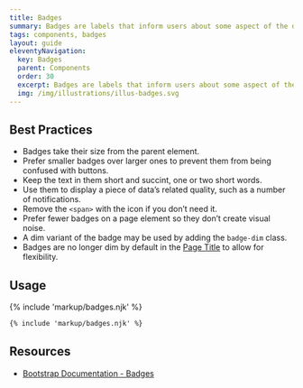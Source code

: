 ```yaml
---
title: Badges
summary: Badges are labels that inform users about some aspect of the data, such as the count of related items.
tags: components, badges
layout: guide
eleventyNavigation:
  key: Badges
  parent: Components
  order: 30
  excerpt: Badges are labels that inform users about some aspect of the data, such as the count of related items.
  img: /img/illustrations/illus-badges.svg
---
```


## Best Practices

- Badges take their size from the parent element.
- Prefer smaller badges over larger ones to prevent them from being confused with buttons.
- Keep the text in them short and succint, one or two short words.
- Use them to display a piece of data’s related quality, such as a number of notifications.
- Remove the `<span>` with the icon if you don’t need it.
- Prefer fewer badges on a page element so they don’t create visual noise.
- A dim variant of the badge may be used by adding the `badge-dim` class.
- Badges are no longer dim by default in the [Page Title](/components/page-title/) to allow for flexibility.

## Usage

{% include 'markup/badges.njk' %}

```html
{% include 'markup/badges.njk' %}
```

## Resources

- [Bootstrap Documentation - Badges](https://getbootstrap.com/docs/5.3/components/badge/)

